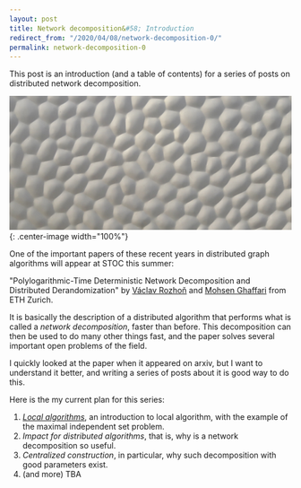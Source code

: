 ```yaml
---
layout: post
title: Network decomposition&#58; Introduction
redirect_from: "/2020/04/08/network-decomposition-0/"
permalink: network-decomposition-0
---
```


This post is an introduction (and a table of contents) for a series of posts on
distributed network decomposition. 

![](assets/caravane-1.jpg){: .center-image width="100%"}


One of the important papers of these recent years in distributed graph 
algorithms will appear at STOC this summer:

"Polylogarithmic-Time Deterministic Network Decomposition and Distributed 
Derandomization" by [Václav Rozhoň](https://n.ethz.ch/~rozhonv/) and 
[Mohsen Ghaffari](https://people.inf.ethz.ch/gmohsen/) from ETH Zurich.

It is basically the description of a distributed algorithm that performs what is 
called a *network decomposition*, faster than before. This decomposition can 
then be used to do many other things fast, and the paper solves several important 
open problems of the field. 

I quickly looked at the paper when it appeared on arxiv, but I want to 
understand it better, and writing a series of posts about it is good way to do 
this. 

Here is the my current plan for this series:

1. *[Local algorithms](https://discrete-notes.github.io/network-decomposition-1-local-algorithms)*, 
an introduction to local algorithm, with the example of 
the maximal independent set problem.
2. *Impact for distributed algorithms*, that is, why is a network decomposition so 
useful. 
3. *Centralized construction*, in particular, why such decomposition with good 
parameters exist.
4. (and more) TBA 
